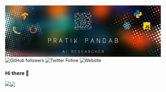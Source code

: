
[![Header](https://github.com/pratik-1999/pratik-1999/blob/main/heade_image_prk.jpg "Header")](https://www.linkedin.com/in/pratikpandab)
<img height=25 alt="GitHub followers" src="https://img.shields.io/github/followers/pratik-1999?label=Follow&style=social">
<img height=25 alt="Twitter Follow" src="https://img.shields.io/twitter/follow/_pandav7?label=Follow&style=social">
<img height=25 alt="Website" src="https://img.shields.io/website?url=https%3A%2F%2Fdashprism.com">

### Hi there 👋

<a href="https://github.com/pratik-1999/github-readme-stats">
  <img align="left" src="https://github-readme-stats.vercel.app/api?username=pratik-1999&count_private=true&theme=radical&show_icons=true" />
</a>
<a href="https://github.com/pratik-1999/github-readme-stats">
  <img align="center" src="https://github-readme-stats.vercel.app/api/top-langs/?username=pratik-1999&layout=compact&theme=merko" />
</a>


<!--
**pratik-1999/pratik-1999** is a ✨ _special_ ✨ repository because its `README.md` (this file) appears on your GitHub profile.

Here are some ideas to get you started:

- 🔭 I’m currently working on ...
- 🌱 I’m currently learning ...
- 👯 I’m looking to collaborate on ...
- 🤔 I’m looking for help with ...
- 💬 Ask me about ...
- 📫 How to reach me: ...
- 😄 Pronouns: ...
- ⚡ Fun fact: ...
-->
